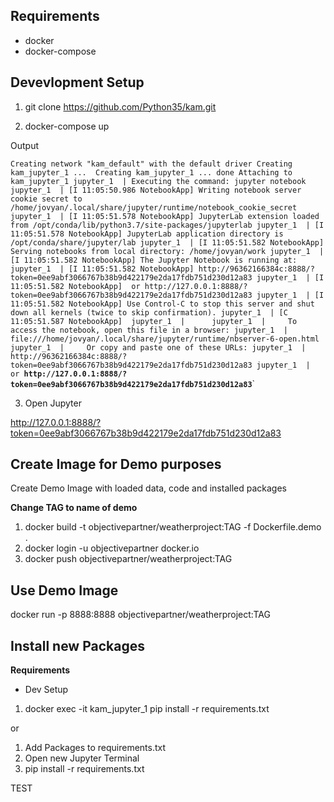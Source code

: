 
## Requirements
* docker
* docker-compose

## Devevlopment Setup

1. git clone https://github.com/Python35/kam.git

2. docker-compose up

Output

`Creating network "kam_default" with the default driver
Creating kam_jupyter_1 ... 
Creating kam_jupyter_1 ... done
Attaching to kam_jupyter_1
jupyter_1  | Executing the command: jupyter notebook
jupyter_1  | [I 11:05:50.986 NotebookApp] Writing notebook server cookie secret to /home/jovyan/.local/share/jupyter/runtime/notebook_cookie_secret
jupyter_1  | [I 11:05:51.578 NotebookApp] JupyterLab extension loaded from /opt/conda/lib/python3.7/site-packages/jupyterlab
jupyter_1  | [I 11:05:51.578 NotebookApp] JupyterLab application directory is /opt/conda/share/jupyter/lab
jupyter_1  | [I 11:05:51.582 NotebookApp] Serving notebooks from local directory: /home/jovyan/work
jupyter_1  | [I 11:05:51.582 NotebookApp] The Jupyter Notebook is running at:
jupyter_1  | [I 11:05:51.582 NotebookApp] http://96362166384c:8888/?token=0ee9abf3066767b38b9d422179e2da17fdb751d230d12a83
jupyter_1  | [I 11:05:51.582 NotebookApp]  or http://127.0.0.1:8888/?token=0ee9abf3066767b38b9d422179e2da17fdb751d230d12a83
jupyter_1  | [I 11:05:51.582 NotebookApp] Use Control-C to stop this server and shut down all kernels (twice to skip confirmation).
jupyter_1  | [C 11:05:51.587 NotebookApp] 
jupyter_1  |     
jupyter_1  |     To access the notebook, open this file in a browser:
jupyter_1  |         file:///home/jovyan/.local/share/jupyter/runtime/nbserver-6-open.html
jupyter_1  |     Or copy and paste one of these URLs:
jupyter_1  |         http://96362166384c:8888/?token=0ee9abf3066767b38b9d422179e2da17fdb751d230d12a83
jupyter_1  |      or `**`http://127.0.0.1:8888/?token=0ee9abf3066767b38b9d422179e2da17fdb751d230d12a83`**`

3. Open Jupyter

http://127.0.0.1:8888/?token=0ee9abf3066767b38b9d422179e2da17fdb751d230d12a83


## Create Image for Demo purposes

Create Demo Image with loaded data, code and installed packages

**Change TAG to name of demo**

1. docker build -t objectivepartner/weatherproject:TAG -f Dockerfile.demo .
2. docker login -u objectivepartner docker.io
3. docker push objectivepartner/weatherproject:TAG

## Use Demo Image

docker run -p 8888:8888 objectivepartner/weatherproject:TAG

## Install new Packages
**Requirements**
* Dev Setup
 
1. docker exec -it kam_jupyter_1 pip install -r requirements.txt

or

1. Add Packages to requirements.txt
2. Open new Jupyter Terminal 
3. pip install -r requirements.txt

TEST
